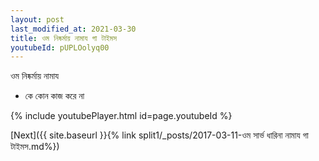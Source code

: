 ```yaml
---
layout: post
last_modified_at: 2021-03-30
title: ওম নিষ্কর্মায় নামায গা টাইমস
youtubeId: pUPLOolyq00
---
```

 
 
 ওম নিষ্কর্মায় নামায  
 
 -  কে কোন কাজ করে না 
 
  
 
  
 
 
 
 
 
 


{% include youtubePlayer.html id=page.youtubeId %}
 
[Next]({{ site.baseurl }}{% link  split1/_posts/2017-03-11-ওম সার্ভ ধারিনা নামায গা টাইমস.md%})
 
